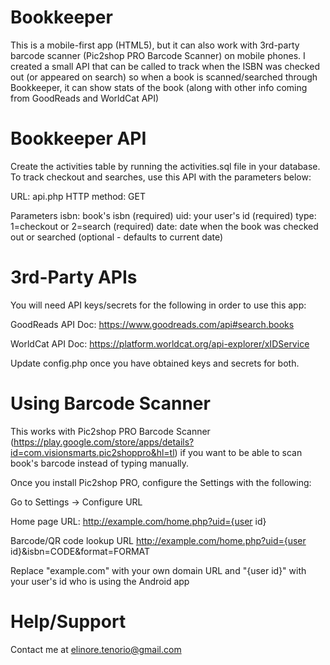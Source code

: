 Bookkeeper
==========

This is a mobile-first app (HTML5), but it can also work with 3rd-party barcode scanner (Pic2shop PRO Barcode Scanner) on mobile phones. I created a small API that can be called to track when the ISBN was checked out (or appeared on search) so when a book is scanned/searched through Bookkeeper, it can show stats of the book (along with other info coming from GoodReads and WorldCat API)

Bookkeeper API
==============

Create the activities table by running the activities.sql file in your database. 
To track checkout and searches, use this API with the parameters below:

URL: api.php
HTTP method: GET 

Parameters
isbn: book's isbn (required)
uid: your user's id (required)
type: 1=checkout or 2=search (required)
date: date when the book was checked out or searched (optional - defaults to current date)

3rd-Party APIs
==============

You will need API keys/secrets for the following in order to use this app:

GoodReads
API Doc: https://www.goodreads.com/api#search.books

WorldCat
API Doc: https://platform.worldcat.org/api-explorer/xIDService

Update config.php once you have obtained keys and secrets for both.

Using Barcode Scanner
=====================

This works with Pic2shop PRO Barcode Scanner (https://play.google.com/store/apps/details?id=com.visionsmarts.pic2shoppro&hl=tl) if you want to be able to scan book's barcode instead of typing manually.

Once you install Pic2shop PRO, configure the Settings with the following:

Go to Settings -> Configure URL

Home page URL:
http://example.com/home.php?uid={user id}

Barcode/QR code lookup URL
http://example.com/home.php?uid={user id}&isbn=CODE&format=FORMAT

Replace "example.com" with your own domain URL and "{user id}" with your user's id who is using the Android app

Help/Support
============

Contact me at elinore.tenorio@gmail.com

